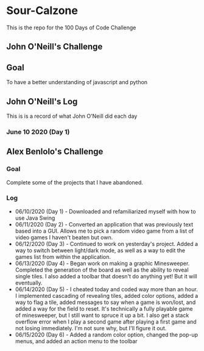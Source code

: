 # Sour-Calzone
This is the repo for the 100 Days of Code Challenge

## John O'Neill's Challenge

## Goal
To have a better understanding of javascript and python


## John O'Neill's Log
This is is a record of what John O'Neill did each day
### June 10 2020 (Day 1)

## Alex Benlolo's Challenge

### Goal
Complete some of the projects that I have abandoned.

### Log
* 06/10/2020 (Day 1) - Downloaded and refamiliarized myself with how to use Java Swing
* 06/11/2020 (Day 2) - Converted an application that was previously text based into a GUI. Allows me to pick a random video game from a list of video games I haven't beaten but own.
* 06/12/2020 (Day 3) - Continued to work on yesterday's project. Added a way to switch between light/dark mode, as well as a way to edit the games list from within the application.
* 06/13/2020 (Day 4) - Began work on making a graphic Minesweeper. Completed the generation of the board as well as the ability to reveal single tiles. I also added a toolbar that doesn't do anything yet! But it will eventually.
* 06/14/2020 (Day 5) - I cheated today and coded way more than an hour. I implemented cascading of revealing tiles, added color options, added a way to flag a tile, added messages to say when a game is won/lost, and added a way for the field to reset. It's technically a fully playable game of minesweeper, but I still want to spruce it up a bit. I also get a stack overflow error when I play a second game after playing a first game and not losing immediately. I'm not sure why, but I'll figure it out.
* 06/15/2020 (Day 6) - Added a random color option, changed the pop-up menus, and added an action menu to the toolbar
